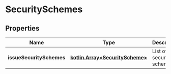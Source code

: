 
# SecuritySchemes

## Properties
Name | Type | Description | Notes
------------ | ------------- | ------------- | -------------
**issueSecuritySchemes** | [**kotlin.Array&lt;SecurityScheme&gt;**](SecurityScheme.md) | List of security schemes. |  [optional] [readonly]



